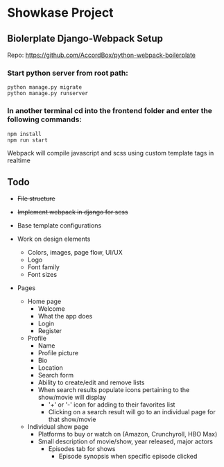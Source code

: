 # Showkase Project

## Biolerplate Django-Webpack Setup

Repo: https://github.com/AccordBox/python-webpack-boilerplate

### Start python server from root path:

```
python manage.py migrate
python manage.py runserver
```

### In another terminal cd into the frontend folder and enter the following commands:

```
npm install
npm run start
```

Webpack will compile javascript and scss using custom template tags in realtime

## Todo

- ~~File structure~~
- ~~Implement webpack in django for scss~~
- Base template configurations

- Work on design elements
  - Colors, images, page flow, UI/UX
  - Logo
  - Font family
  - Font sizes
- Pages
  - Home page
    - Welcome
    - What the app does
    - Login
    - Register
  - Profile
    - Name
    - Profile picture
    - Bio
    - Location
    - Search form
    - Ability to create/edit and remove lists
    - When search results populate icons pertaining to the show/movie will display
      - '+' or '-' icon for adding to their favorites list
      - Clicking on a search result will go to an individual page for that show/movie
  - Individual show page
    - Platforms to buy or watch on (Amazon, Crunchyroll, HBO Max)
    - Small description of movie/show, year released, major actors
      - Episodes tab for shows
        - Episode synopsis when specific episode clicked
